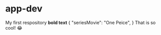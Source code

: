 # app-dev
My first respository
**bold text**
{
  "seriesMovie": "One Peice",
}
That is so cool! :joy:
